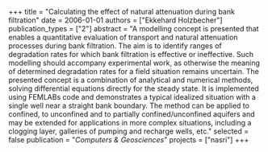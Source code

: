 +++
title = "Calculating the effect of natural attenuation during bank filtration"
date = 2006-01-01
authors = ["Ekkehard Holzbecher"]
publication_types = ["2"]
abstract = "A modelling concept is presented that enables a quantitative evaluation of transport and natural attenuation processes during bank filtration. The aim is to identify ranges of degradation rates for which bank filtration is effective or ineffective. Such modelling should accompany experimental work, as otherwise the meaning of determined degradation rates for a field situation remains uncertain. The presented concept is a combination of analytical and numerical methods, solving differential equations directly for the steady state. It is implemented using FEMLABs code and demonstrates a typical idealized situation with a single well near a straight bank boundary. The method can be applied to confined, to unconfined and to partially confined/unconfined aquifers and may be extended for applications in more complex situations, including a clogging layer, galleries of pumping and recharge wells, etc."
selected = false
publication = "*Computers & Geosciences*"
projects = ["nasri"]
+++

